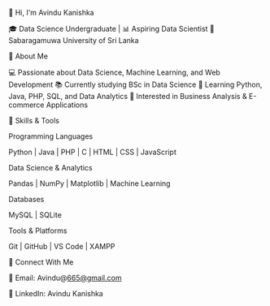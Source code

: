 👋 Hi, I'm Avindu Kanishka

🎓 Data Science Undergraduate | 📊 Aspiring Data Scientist
📍 Sabaragamuwa University of Sri Lanka

🔹 About Me

💻 Passionate about Data Science, Machine Learning, and Web Development
📚 Currently studying BSc in Data Science
🌱 Learning Python, Java, PHP, SQL, and Data Analytics
🚀 Interested in Business Analysis & E-commerce Applications

🔹 Skills & Tools

Programming Languages

Python | Java | PHP | C | HTML | CSS | JavaScript

Data Science & Analytics

Pandas | NumPy | Matplotlib | Machine Learning

Databases

MySQL | SQLite

Tools & Platforms

Git | GitHub | VS Code | XAMPP

🔹 Connect With Me

📧 Email: Avindu@665@gmail.com

💼 LinkedIn: Avindu Kanishka
